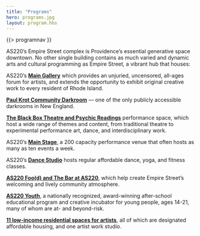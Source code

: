 ```yaml
---
title: "Programs"
hero: programs.jpg
layout: program.hbs
---
```


{{> programnav }}

<div class="flow">
  <div>
  <p>AS220’s Empire Street complex is Providence’s essential generative space downtown. No other single building contains as much varied and dynamic arts and cultural programming as Empire Street, a vibrant hub that houses:</p>

  <p>AS220’s <b><a href="programs-galleries.html">Main Gallery</a></b> which provides an unjuried, uncensored, all-ages forum for artists, and extends the opportunity to exhibit original creative work to every resident of Rhode Island.</p>

  <p><b><a href="programs-darkroom.html">Paul Krot Community Darkroom</a></b> &mdash; one of the only publicly accessible darkrooms in New England.</p>

  <p><b><a href="programs-black-box.html">The Black Box Theatre and Psychic Readings</a></b> performance space, which host a wide range of themes and content, from traditional theatre to experimental performance art, dance, and interdisciplinary work.</p>

  <p>AS220’s <b><a href="programs-main-stage.html">Main Stage</a></b>, a 200 capacity performance venue that often hosts as many as ten events a week.</p>

  <p>AS220’s <b><a href="programs-dance-studio.html">Dance Studio</a></b> hosts regular affordable dance, yoga, and fitness classes.</p>

  <p><b><a href="programs-food-bar.html">AS220 Foo(d) and The Bar at AS220</a></b>, which help create Empire Street’s welcoming and lively community atmosphere.</p>

  <p><b><a href="programs-youth.html">AS220 Youth</a></b>, a nationally recognized, award-winning after-school educational program and creative incubator for young people, ages 14-21, many of whom are at- and beyond-risk.</p>

  <p><b><a href="programs-live-work.html">11 low-income residential spaces for artists</a></b>, all of which are designated affordable housing, and one artist work studio.</p>

  </div>
</div>
